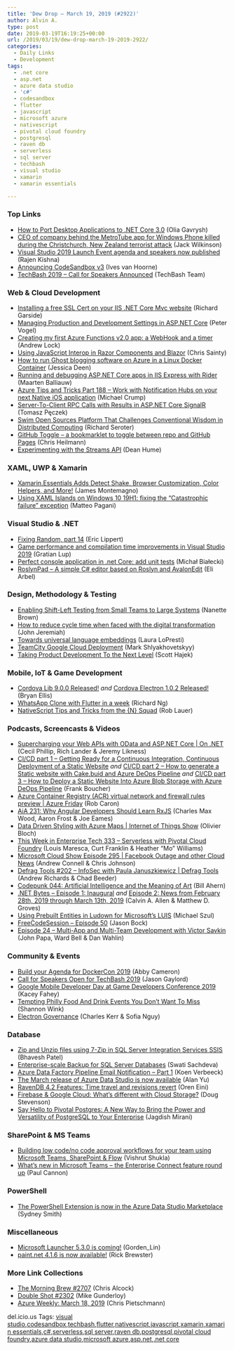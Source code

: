 ```yaml
---
title: 'Dew Drop – March 19, 2019 (#2922)'
author: Alvin A.
type: post
date: 2019-03-19T16:19:25+00:00
url: /2019/03/19/dew-drop-march-19-2019-2922/
categories:
  - Daily Links
  - Development
tags:
  - .net core
  - asp.net
  - azure data studio
  - 'c#'
  - codesandbox
  - flutter
  - javascript
  - microsoft azure
  - nativescript
  - pivotal cloud foundry
  - postgresql
  - raven db
  - serverless
  - sql server
  - techbash
  - visual studio
  - xamarin
  - xamarin essentials

---
```

### <a name="top"></a>Top Links

  * <a href="https://www.telerik.com/blogs/how-to-port-desktop-applications-to-net-core-3-0" target="_blank" rel="noopener noreferrer">How to Port Desktop Applications to .NET Core 3.0</a> (Olia Gavrysh)
  * <a href="https://www.onmsft.com/news/ceo-of-company-behind-the-metrotube-app-for-windows-phone-killed-during-the-christchurch-new-zealand-terrorist-attack" target="_blank" rel="noopener noreferrer">CEO of company behind the MetroTube app for Windows Phone killed during the Christchurch, New Zealand terrorist attack</a> (Jack Wilkinson)
  * <a href="https://devblogs.microsoft.com/visualstudio/visual-studio-2019-launch-event-agenda-and-speakers-now-published/" target="_blank" rel="noopener noreferrer">Visual Studio 2019 Launch Event agenda and speakers now published</a> (Rajen Kishna)
  * <a href="https://medium.com/@compuives/announcing-codesandbox-v3-4febbaba1963?source=rss-ee6691f0bd65------2" target="_blank" rel="noopener noreferrer">Announcing CodeSandbox v3</a> (Ives van Hoorne)
  * <a href="https://www.techbash.com/blog/2019/03/19/call-for-speakers-announced" target="_blank" rel="noopener noreferrer">TechBash 2019 &#8211; Call for Speakers Announced</a> (TechBash Team)



### <a name="web"></a>Web & Cloud Development

  * <a href="http://www.nogginbox.co.uk:80/blog/installing-a-free-ssl-cert-on-your-iis-net-core-mvc-website" target="_blank" rel="noopener noreferrer">Installing a free SSL Cert on your IIS .NET Core Mvc website</a> (Richard Garside)
  * <a href="https://visualstudiomagazine.com/articles/2019/03/01/managing-production-and-development.aspx" target="_blank" rel="noopener noreferrer">Managing Production and Development Settings in ASP.NET Core</a> (Peter Vogel)
  * <a href="https://andrewlock.net/creating-my-first-azure-functions-v2-app-a-webhook-and-a-timer/" target="_blank" rel="noopener noreferrer">Creating my first Azure Functions v2.0 app: a WebHook and a timer</a> (Andrew Lock)
  * <a href="https://chrissainty.com/using-javascript-interop-in-razor-components-and-blazor/" target="_blank" rel="noopener noreferrer">Using JavaScript Interop in Razor Components and Blazor</a> (Chris Sainty)
  * <a href="https://jessicadeen.com/how-to-run-ghost-on-azure/" target="_blank" rel="noopener noreferrer">How to run Ghost blogging software on Azure in a Linux Docker Container</a> (Jessica Deen)
  * <a href="https://blog.jetbrains.com/dotnet/2019/03/19/running-debugging-asp-net-core-apps-iis-express-rider/" target="_blank" rel="noopener noreferrer">Running and debugging ASP.NET Core apps in IIS Express with Rider</a> (Maarten Balliauw)
  * <a href="https://www.michaelcrump.net/azure-tips-and-tricks188/" target="_blank" rel="noopener noreferrer">Azure Tips and Tricks Part 188 &#8211; Work with Notification Hubs on your next Native iOS application</a> (Michael Crump)
  * <a href="http://www.tpeczek.com/2019/03/server-to-client-rpc-calls-with-results.html" target="_blank" rel="noopener noreferrer">Server-To-Client RPC Calls with Results in ASP.NET Core SignalR</a> (Tomasz Pęczek)
  * <a href="https://www.infoq.com/news/2019/03/swim-open-source-streaming" target="_blank" rel="noopener noreferrer">Swim Open Sources Platform That Challenges Conventional Wisdom in Distributed Computing</a> (Richard Seroter)
  * <a href="https://christianheilmann.com/2019/03/18/github-toggle-a-bookmarklet-to-toggle-between-repo-and-github-pages/" target="_blank" rel="noopener noreferrer">GitHub Toggle – a bookmarklet to toggle between repo and GitHub Pages</a> (Chris Heilmann)
  * <a href="http://feedproxy.google.com/~r/DeanHumesBlog/~3/IPQ28zGEsDs/" target="_blank" rel="noopener noreferrer">Experimenting with the Streams API</a> (Dean Hume)



### <a name="silverlight"></a>XAML, UWP & Xamarin

  * <a href="https://blog.xamarin.com/xamarin-essentials-detect-shake-browser-customization/" target="_blank" rel="noopener noreferrer">Xamarin.Essentials Adds Detect Shake, Browser Customization, Color Helpers, and More!</a> (James Montemagno)
  * <a href="https://techcommunity.microsoft.com/t5/Windows-Dev-AppConsult/Using-XAML-Islands-on-Windows-10-19H1-fixing-the-quot/ba-p/376330" target="_blank" rel="noopener noreferrer">Using XAML Islands on Windows 10 19H1: fixing the &#8220;Catastrophic failure&#8221; exception</a> (Matteo Pagani)



### <a name="dotnet"></a>Visual Studio & .NET

  * <a href="https://ericlippert.com/2019/03/18/fixing-random-part-14/" target="_blank" rel="noopener noreferrer">Fixing Random, part 14</a> (Eric Lippert)
  * <a href="https://devblogs.microsoft.com/cppblog/game-performance-and-compilation-time-improvements-in-visual-studio-2019/" target="_blank" rel="noopener noreferrer">Game performance and compilation time improvements in Visual Studio 2019</a> (Gratian Lup)
  * <a href="http://www.michalbialecki.com/2019/03/19/perfect-console-application-in-net-core-add-unit-tests/" target="_blank" rel="noopener noreferrer">Perfect console application in .net Core: add unit tests</a> (Michał Białecki)
  * <a href="https://roslynpad.net/" target="_blank" rel="noopener noreferrer">RoslynPad &#8211; A simple C# editor based on Roslyn and AvalonEdit</a> (Eli Arbel)



### <a name="design"></a>Design, Methodology & Testing

  * <a href="https://insights.sei.cmu.edu/sei_blog/2019/03/-enabling-shift-left-testing-from-small-teams-to-large-systems.html" target="_blank" rel="noopener noreferrer">Enabling Shift-Left Testing from Small Teams to Large Systems</a> (Nanette Brown)
  * <a href="https://about.gitlab.com/2019/03/19/reduce-cycle-time-digital-transformation/" target="_blank" rel="noopener noreferrer">How to reduce cycle time when faced with the digital transformation</a> (John Jeremiah)
  * <a href="https://www.microsoft.com/en-us/research/blog/towards-universal-language-embeddings/" target="_blank" rel="noopener noreferrer">Towards universal language embeddings</a> (Laura LoPresti)
  * <a href="https://blog.jetbrains.com/teamcity/2019/03/teamcity-google-cloud-deployment/" target="_blank" rel="noopener noreferrer">TeamCity Google Cloud Deployment</a> (Mark Shlyakhovetskyy)
  * <a href="https://content.pivotal.io/home-page/taking-product-development-to-the-next-level" target="_blank" rel="noopener noreferrer">Taking Product Development To the Next Level</a> (Scott Hajek)



### <a name="mobile"></a>Mobile, IoT & Game Development

  * <a href="https://cordova.apache.org/announcements/2019/03/18/cordova-lib-release-9.0.0.html" target="_blank" rel="noopener noreferrer">Cordova Lib 9.0.0 Released!</a> _and_ <a href="https://cordova.apache.org/announcements/2019/03/18/cordova-electron-release-1.0.2.html" target="_blank" rel="noopener noreferrer">Cordova Electron 1.0.2 Released!</a> (Bryan Ellis)
  * <a href="https://medium.com/@richard.chihong.ng/whatsapp-clone-with-flutter-in-a-week-3a65195fa080?sk=035fdc6d452eded5cc107e2628629a64" target="_blank" rel="noopener noreferrer">WhatsApp Clone with Flutter in a week</a> (Richard Ng)
  * <a href="https://www.nativescript.org/blog/nativescript-tips-and-tricks-from-the-squad" target="_blank" rel="noopener noreferrer">NativeScript Tips and Tricks from the {N} Squad</a> (Rob Lauer)



### <a name="podcasts"></a>Podcasts, Screencasts & Videos

  * <a href="https://channel9.msdn.com/Shows/On-NET/Supercharging-your-Web-APIs-with-OData-and-ASPNET-Core?WT.mc_id=DX_MVP4025064" target="_blank" rel="noopener noreferrer">Supercharging your Web APIs with OData and ASP.NET Core | On .NET</a> (Cecil Phillip, Rich Lander & Jeremy Likness)
  * <a href="http://www.youtube.com/watch?v=_xSD4wO2dqw" target="_blank" rel="noopener noreferrer">CI/CD part 1 &#8211; Getting Ready for a Continuous Integration, Continuous Deployment of a Static Website</a> _and_ <a href="http://www.youtube.com/watch?v=Sp4G81oLk_E" target="_blank" rel="noopener noreferrer">CI/CD part 2 &#8211; How to generate a Static website with Cake.buid and Azure DeOps Pipeline</a> _and_ <a href="http://www.youtube.com/watch?v=tpND9qVc3qo" target="_blank" rel="noopener noreferrer">CI/CD part 3 &#8211; How to Deploy a Static Website Into Azure Blob Storage with Azure DeOps Pipeline</a> (Frank Boucher)
  * <a href="https://channel9.msdn.com/Shows/Azure-Friday/Azure-Container-Registry-ACR-virtual-network-and-firewall-rules-preview?WT.mc_id=DX_MVP4025064" target="_blank" rel="noopener noreferrer">Azure Container Registry (ACR) virtual network and firewall rules preview | Azure Friday</a> (Rob Caron)
  * <a href="https://devchat.tv/adv-in-angular/aia-231-why-angular-developers-should-learn-rxjs/" target="_blank" rel="noopener noreferrer">AiA 231: Why Angular Developers Should Learn RxJS</a> (Charles Max Wood, Aaron Frost & Joe Eames)
  * <a href="https://channel9.msdn.com/Shows/Internet-of-Things-Show/Data-Driven-Styling-with-Azure-Maps?WT.mc_id=DX_MVP4025064" target="_blank" rel="noopener noreferrer">Data Driven Styling with Azure Maps | Internet of Things Show</a> (Olivier Bloch)
  * <a href="https://twit.tv/shows/this-week-in-enterprise-tech/episodes/333" target="_blank" rel="noopener noreferrer">This Week in Enterprise Tech 333 &#8211; Serverless with Pivotal Cloud Foundry</a> (Louis Maresca, Curt Franklin & Heather &#8220;Mo&#8221; Williams)
  * <a href="http://feeds.microsoftcloudshow.com/~r/microsoftcloudshowepisodes/~3/7qmZJ76r0Ow/295-facebook-outage-and-other-cloud-news" target="_blank" rel="noopener noreferrer">Microsoft Cloud Show Episode 295 | Facebook Outage and other Cloud News</a> (Andrew Connell & Chris Johnson)
  * <a href="https://channel9.msdn.com/Shows/Defrag-Tools/Defrag-Tools-202-InfoSec-with-Paula-Januszkiewicz?WT.mc_id=DX_MVP4025064" target="_blank" rel="noopener noreferrer">Defrag Tools #202 &#8211; InfoSec with Paula Januszkiewicz | Defrag Tools</a> (Andrew Richards & Chad Beeder)
  * <a href="https://codepunk.io/codepunk-044-artificial-intelligence-and-the-meaning-of-art/" target="_blank" rel="noopener noreferrer">Codepunk 044: Artificial Intelligence and the Meaning of Art</a> (Bill Ahern)
  * <a href="https://www.dotnetbytes.fm/1" target="_blank" rel="noopener noreferrer">.NET Bytes &#8211; Episode 1: Inaugural</a> _and_ <a href="https://www.dotnetbytes.fm/2" target="_blank" rel="noopener noreferrer">Episode 2: News from February 28th, 2019 through March 13th, 2019</a> (Calvin A. Allen & Matthew D. Groves)
  * <a href="http://www.youtube.com/watch?v=g5li3k1AWnc" target="_blank" rel="noopener noreferrer">Using Prebuilt Entities in Ludown for Microsoft&#8217;s LUIS</a> (Michael Szul)
  * <a href="http://www.youtube.com/watch?v=RPTLPnzhSbo" target="_blank" rel="noopener noreferrer">FreeCodeSession &#8211; Episode 50</a> (Jason Bock)
  * <a href="http://www.realtalkjs.com/96f61a2c" target="_blank" rel="noopener noreferrer">Episode 24 &#8211; Multi-App and Multi-Team Development with Victor Savkin</a> (John Papa, Ward Bell & Dan Wahlin)



### <a name="events"></a>Community & Events

  * <a href="https://blog.docker.com/2019/03/build-your-agenda-for-dockercon-2019/" target="_blank" rel="noopener noreferrer">Build your Agenda for DockerCon 2019</a> (Abby Cameron)
  * <a href="https://www.jasongaylord.com/blog/call-for-speakers-open-for-techbash-2019" target="_blank" rel="noopener noreferrer">Call for Speakers Open for TechBash 2019</a> (Jason Gaylord)
  * <a href="http://feedproxy.google.com/~r/blogspot/hsDu/~3/X3CHRsxGnbE/google-mobile-developer-day-at-game.html" target="_blank" rel="noopener noreferrer">Google Mobile Developer Day at Game Developers Conference 2019</a> (Kacey Fahey)
  * <a href="https://www.uwishunu.com/2019/03/philly-food-and-drink-events-you-dont-want-to-miss/" target="_blank" rel="noopener noreferrer">Tempting Philly Food And Drink Events You Don’t Want To Miss</a> (Shannon Wink)
  * <a href="https://electronjs.org/blog/governance" target="_blank" rel="noopener noreferrer">Electron Governance</a> (Charles Kerr & Sofia Nguy)



### <a name="sql"></a>Database

  * <a href="http://feedproxy.google.com/~r/MSSQLTips-LatestSqlServerTips/~3/bTftCRZLFWg/" target="_blank" rel="noopener noreferrer">Zip and Unzip files using 7-Zip in SQL Server Integration Services SSIS</a> (Bhavesh Patel)
  * <a href="https://cloudblogs.microsoft.com/sqlserver/2019/03/18/enterprise-scale-backup-for-sql-server-databases/" target="_blank" rel="noopener noreferrer">Enterprise-scale Backup for SQL Server Databases</a> (Swati Sachdeva)
  * <a href="http://feedproxy.google.com/~r/MSSQLTips-LatestSqlServerTips/~3/uD_NlMi_GsM/" target="_blank" rel="noopener noreferrer">Azure Data Factory Pipeline Email Notification &#8211; Part 1</a> (Koen Verbeeck)
  * <a href="https://cloudblogs.microsoft.com/sqlserver/2019/03/18/the-march-release-of-azure-data-studio-is-now-available/" target="_blank" rel="noopener noreferrer">The March release of Azure Data Studio is now available</a> (Alan Yu)
  * <a href="http://feedproxy.google.com/~r/AyendeRahien/~3/qUfDqhOXF80/ravendb-4-2-features-time-travel-and-revisions-revert" target="_blank" rel="noopener noreferrer">RavenDB 4.2 Features: Time travel and revisions revert</a> (Oren Eini)
  * <a href="https://medium.com/google-developers/firebase-google-cloud-whats-different-with-cloud-storage-a33fad7c2b80?source=rss----2e5ce7f173a5---4" target="_blank" rel="noopener noreferrer">Firebase & Google Cloud: What’s different with Cloud Storage?</a> (Doug Stevenson)
  * <a href="https://content.pivotal.io/home-page/pivotal-postgres" target="_blank" rel="noopener noreferrer">Say Hello to Pivotal Postgres: A New Way to Bring the Power and Versatility of PostgreSQL to Your Enterprise</a> (Jagdish Mirani)



### <a name="sp"></a>SharePoint & MS Teams

  * <a href="https://techcommunity.microsoft.com/t5/Microsoft-Teams-Blog/Building-low-code-no-code-approval-workflows-for-your-team-using/ba-p/376414" target="_blank" rel="noopener noreferrer">Building low code/no code approval workflows for your team using Microsoft Teams, SharePoint & Flow</a> (Vishrut Shukla)
  * <a href="https://techcommunity.microsoft.com/t5/Microsoft-Teams-Blog/What-s-new-in-Microsoft-Teams-the-Enterprise-Connect-feature/ba-p/376255" target="_blank" rel="noopener noreferrer">What’s new in Microsoft Teams – the Enterprise Connect feature round up</a> (Paul Cannon)



### <a name="ps"></a>PowerShell

  * <a href="https://devblogs.microsoft.com/powershell/the-powershell-extension-is-now-in-the-azure-data-studio-marketplace/" target="_blank" rel="noopener noreferrer">The PowerShell Extension is now in the Azure Data Studio Marketplace</a> (Sydney Smith)



### <a name="misc"></a>Miscellaneous

  * <a href="https://techcommunity.microsoft.com/t5/Microsoft-Launcher-Beta/Microsoft-Launcher-5-3-0-is-coming/ba-p/376782" target="_blank" rel="noopener noreferrer">Microsoft Launcher 5.3.0 is coming!</a> (Gorden_Lin)
  * <a href="https://blog.getpaint.net/2019/03/18/paint-net-4-1-6-is-now-available/" target="_blank" rel="noopener noreferrer">paint.net 4.1.6 is now available!</a> (Rick Brewster)



### <a name="links"></a>More Link Collections

  * <a href="http://feedproxy.google.com/~r/ReflectivePerspective/~3/0UqfjkJSZ1g/" target="_blank" rel="noopener noreferrer">The Morning Brew #2707</a> (Chris Alcock)
  * <a href="https://afreshcup.com/home/2019/03/19/double-shot-2302.html" target="_blank" rel="noopener noreferrer">Double Shot #2302</a> (Mike Gunderloy)
  * <a href="https://buildazure.com/2019/03/18/azure-weekly-march-18-2019/" target="_blank" rel="noopener noreferrer">Azure Weekly: March 18, 2019</a> (Chris Pietschmann)



<div class="wlWriterEditableSmartContent" id="scid:77ECF5F8-D252-44F5-B4EB-D463C5396A79:54f62ba2-d04c-446c-b41d-1dfd49df9e37" style="margin: 0px; padding: 0px; float: none; display: inline;">
  del.icio.us Tags: <a href="http://del.icio.us/popular/visual+studio" rel="tag">visual studio</a>,<a href="http://del.icio.us/popular/codesandbox" rel="tag">codesandbox</a>,<a href="http://del.icio.us/popular/techbash" rel="tag">techbash</a>,<a href="http://del.icio.us/popular/flutter" rel="tag">flutter</a>,<a href="http://del.icio.us/popular/nativescript" rel="tag">nativescript</a>,<a href="http://del.icio.us/popular/javascript" rel="tag">javascript</a>,<a href="http://del.icio.us/popular/xamarin" rel="tag">xamarin</a>,<a href="http://del.icio.us/popular/xamarin+essentials" rel="tag">xamarin essentials</a>,<a href="http://del.icio.us/popular/c%23" rel="tag">c#</a>,<a href="http://del.icio.us/popular/serverless" rel="tag">serverless</a>,<a href="http://del.icio.us/popular/sql+server" rel="tag">sql server</a>,<a href="http://del.icio.us/popular/raven+db" rel="tag">raven db</a>,<a href="http://del.icio.us/popular/postgresql" rel="tag">postgresql</a>,<a href="http://del.icio.us/popular/pivotal+cloud+foundry" rel="tag">pivotal cloud foundry</a>,<a href="http://del.icio.us/popular/azure+data+studio" rel="tag">azure data studio</a>,<a href="http://del.icio.us/popular/microsoft+azure" rel="tag">microsoft azure</a>,<a href="http://del.icio.us/popular/asp.net" rel="tag">asp.net</a>,<a href="http://del.icio.us/popular/.net+core" rel="tag">.net core</a>
</div>